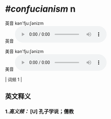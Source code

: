 # ***\#confucianism*** n
英音 kən'fju:ʃənizm  
英音
<audio src="./media/confucianism1_AAC.aac" controls="controls"></audio>

美音 kən'fju:ʃənizm  
美音
<audio src="./media/confucianism2_AAC.aac" controls="controls"></audio>



| 词频 1 |  

英文释义
---
### 1.*高义频：* **[U] 孔子学说；儒教**  


